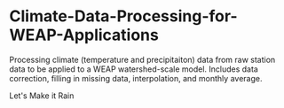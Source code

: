 # Climate-Data-Processing-for-WEAP-Applications
Processing climate (temperature and precipitaiton) data from raw station data to be applied to a WEAP watershed-scale model. Includes data correction, filling in missing data, interpolation, and monthly average.

Let's Make it Rain

